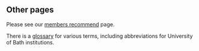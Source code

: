 <section class="content">

# Other pages

Please see our [members recommend](./members_recommend.html) page.

There is a [glossary](./glossary.html) for various terms, including
abbreviations for University of Bath institutions.

</section>
